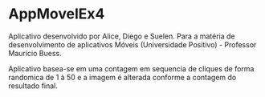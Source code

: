 # AppMovelEx4
Aplicativo desenvolvido por Alice, Diego e Suelen. Para a matéria de desenvolvimento de aplicativos Móveis (Universidade Positivo) - Professor Maurício Buess.

Aplicativo basea-se em uma contagem em sequencia de cliques de forma randomica de 1 à 50 e a imagem é alterada conforme a contagem do resultado final.

